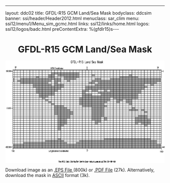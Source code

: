 ---
layout: ddc02
title: GFDL-R15 GCM Land/Sea Mask
bodyclass: ddcsim
banner: ssi/header/Header2012.html
menuclass: sar_clim
menu: ssi12/menu1/Menu_sim_gcmc.html
links: ssi12/links/home.html
logos: ssi12/logos/badc.html
preContentExtra: %(gfdlr15)s---
 <div id="pagetitle">
 <h1 align="center">GFDL-R15 GCM Land/Sea Mask</h1>
 </div>
 <!-- End of Page Title Block -->
 
 
 <!-- Insert Land/Sea Mask Here -->
 
 
 
 <p align="center"><IMG SRC="gfdlr15_landsea.gif" WIDTH="600" HEIGHT="324" ALIGN="middle"></p>
 
 <P>Download image as an <A HREF="gfdlr15_landsea.eps">.EPS File</A><A HREF="gfdlr15_landsea.eps">
 </A>(800k) or <A HREF="gfdlr15_landsea.pdf">.PDF File</A> (27k).  Alternatively, download
 the mask in <A HREF="gfdlr15_landsea.txt">ASCII</A> format (3k).</P>
 
 <p>&nbsp;</p>
 
 
 
 <p></p>
 
 <!-- end of center column -->

